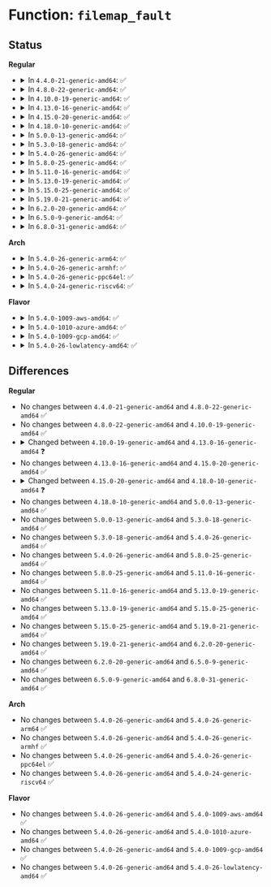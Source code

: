 # Function: <code>filemap_fault</code>

## Status
<b>Regular</b>
<ul>
<li>
<details>
<summary>In <code>4.4.0-21-generic-amd64</code>: ✅</summary>

```c
int filemap_fault(struct vm_area_struct * vma, struct vm_fault * vmf)
```

```json
{
  "name": "filemap_fault",
  "collision_type": "Unique Global",
  "inline_type": "No",
  "funcs": [
    {
      "addr": 18446744071580481376,
      "name": "filemap_fault",
      "external": true,
      "loc": "mm/filemap.c:1931",
      "file": "mm/filemap.c",
      "inline": "seen, unknown",
      "caller_inline": [],
      "caller_func": []
    }
  ],
  "symbols": [
    {
      "addr": 18446744071580481376,
      "name": "filemap_fault",
      "section": ".text",
      "bind": "STB_GLOBAL",
      "size": 1006
    }
  ]
}
```
</details>
</li>
<li>
<details>
<summary>In <code>4.8.0-22-generic-amd64</code>: ✅</summary>

```c
int filemap_fault(struct vm_area_struct * vma, struct vm_fault * vmf)
```

```json
{
  "name": "filemap_fault",
  "collision_type": "Unique Global",
  "inline_type": "No",
  "funcs": [
    {
      "addr": 18446744071580562784,
      "name": "filemap_fault",
      "external": true,
      "loc": "mm/filemap.c:2075",
      "file": "mm/filemap.c",
      "inline": "seen, unknown",
      "caller_inline": [],
      "caller_func": [
        "fs/ext4/inode.c:ext4_filemap_fault"
      ]
    }
  ],
  "symbols": [
    {
      "addr": 18446744071580562784,
      "name": "filemap_fault",
      "section": ".text",
      "bind": "STB_GLOBAL",
      "size": 1420
    }
  ]
}
```
</details>
</li>
<li>
<details>
<summary>In <code>4.10.0-19-generic-amd64</code>: ✅</summary>

```c
int filemap_fault(struct vm_area_struct * vma, struct vm_fault * vmf)
```

```json
{
  "name": "filemap_fault",
  "collision_type": "Unique Global",
  "inline_type": "No",
  "funcs": [
    {
      "addr": 18446744071580628800,
      "name": "filemap_fault",
      "external": true,
      "loc": "mm/filemap.c:2191",
      "file": "mm/filemap.c",
      "inline": "seen, unknown",
      "caller_inline": [],
      "caller_func": [
        "fs/ext4/inode.c:ext4_filemap_fault"
      ]
    }
  ],
  "symbols": [
    {
      "addr": 18446744071580628800,
      "name": "filemap_fault",
      "section": ".text",
      "bind": "STB_GLOBAL",
      "size": 1812
    }
  ]
}
```
</details>
</li>
<li>
<details>
<summary>In <code>4.13.0-16-generic-amd64</code>: ✅</summary>

```c
int filemap_fault(struct vm_fault * vmf)
```

```json
{
  "name": "filemap_fault",
  "collision_type": "Unique Global",
  "inline_type": "No",
  "funcs": [
    {
      "addr": 18446744071580656992,
      "name": "filemap_fault",
      "external": true,
      "loc": "mm/filemap.c:2325",
      "file": "mm/filemap.c",
      "inline": "seen, unknown",
      "caller_inline": [],
      "caller_func": [
        "fs/ext4/inode.c:ext4_filemap_fault"
      ]
    }
  ],
  "symbols": [
    {
      "addr": 18446744071580656992,
      "name": "filemap_fault",
      "section": ".text",
      "bind": "STB_GLOBAL",
      "size": 1497
    }
  ]
}
```
</details>
</li>
<li>
<details>
<summary>In <code>4.15.0-20-generic-amd64</code>: ✅</summary>

```c
int filemap_fault(struct vm_fault * vmf)
```

```json
{
  "name": "filemap_fault",
  "collision_type": "Unique Global",
  "inline_type": "No",
  "funcs": [
    {
      "addr": 18446744071580736960,
      "name": "filemap_fault",
      "external": true,
      "loc": "mm/filemap.c:2495",
      "file": "mm/filemap.c",
      "inline": "seen, unknown",
      "caller_inline": [],
      "caller_func": [
        "fs/ext4/inode.c:ext4_filemap_fault"
      ]
    }
  ],
  "symbols": [
    {
      "addr": 18446744071580736960,
      "name": "filemap_fault",
      "section": ".text",
      "bind": "STB_GLOBAL",
      "size": 1764
    }
  ]
}
```
</details>
</li>
<li>
<details>
<summary>In <code>4.18.0-10-generic-amd64</code>: ✅</summary>

```c
vm_fault_t filemap_fault(struct vm_fault * vmf)
```

```json
{
  "name": "filemap_fault",
  "collision_type": "Unique Global",
  "inline_type": "No",
  "funcs": [
    {
      "addr": 18446744071580875008,
      "name": "filemap_fault",
      "external": true,
      "loc": "mm/filemap.c:2492",
      "file": "mm/filemap.c",
      "inline": "seen, unknown",
      "caller_inline": [],
      "caller_func": [
        "fs/ext4/inode.c:ext4_filemap_fault"
      ]
    }
  ],
  "symbols": [
    {
      "addr": 18446744071580875008,
      "name": "filemap_fault",
      "section": ".text",
      "bind": "STB_GLOBAL",
      "size": 1873
    }
  ]
}
```
</details>
</li>
<li>
<details>
<summary>In <code>5.0.0-13-generic-amd64</code>: ✅</summary>

```c
vm_fault_t filemap_fault(struct vm_fault * vmf)
```

```json
{
  "name": "filemap_fault",
  "collision_type": "Unique Global",
  "inline_type": "No",
  "funcs": [
    {
      "addr": 18446744071580949328,
      "name": "filemap_fault",
      "external": true,
      "loc": "mm/filemap.c:2480",
      "file": "mm/filemap.c",
      "inline": "seen, unknown",
      "caller_inline": [],
      "caller_func": [
        "fs/ext4/inode.c:ext4_filemap_fault"
      ]
    }
  ],
  "symbols": [
    {
      "addr": 18446744071580949328,
      "name": "filemap_fault",
      "section": ".text",
      "bind": "STB_GLOBAL",
      "size": 2208
    }
  ]
}
```
</details>
</li>
<li>
<details>
<summary>In <code>5.3.0-18-generic-amd64</code>: ✅</summary>

```c
vm_fault_t filemap_fault(struct vm_fault * vmf)
```

```json
{
  "name": "filemap_fault",
  "collision_type": "Unique Global",
  "inline_type": "No",
  "funcs": [
    {
      "addr": 18446744071581038320,
      "name": "filemap_fault",
      "external": true,
      "loc": "mm/filemap.c:2517",
      "file": "mm/filemap.c",
      "inline": "seen, unknown",
      "caller_inline": [],
      "caller_func": [
        "fs/ext4/inode.c:ext4_filemap_fault"
      ]
    }
  ],
  "symbols": [
    {
      "addr": 18446744071581038320,
      "name": "filemap_fault",
      "section": ".text",
      "bind": "STB_GLOBAL",
      "size": 2753
    }
  ]
}
```
</details>
</li>
<li>
<details>
<summary>In <code>5.4.0-26-generic-amd64</code>: ✅</summary>

```c
vm_fault_t filemap_fault(struct vm_fault * vmf)
```

```json
{
  "name": "filemap_fault",
  "collision_type": "Unique Global",
  "inline_type": "No",
  "funcs": [
    {
      "addr": 18446744071581093904,
      "name": "filemap_fault",
      "external": true,
      "loc": "mm/filemap.c:2476",
      "file": "mm/filemap.c",
      "inline": "seen, unknown",
      "caller_inline": [],
      "caller_func": [
        "fs/ext4/inode.c:ext4_filemap_fault"
      ]
    }
  ],
  "symbols": [
    {
      "addr": 18446744071581093904,
      "name": "filemap_fault",
      "section": ".text",
      "bind": "STB_GLOBAL",
      "size": 2624
    }
  ]
}
```
</details>
</li>
<li>
<details>
<summary>In <code>5.8.0-25-generic-amd64</code>: ✅</summary>

```c
vm_fault_t filemap_fault(struct vm_fault * vmf)
```

```json
{
  "name": "filemap_fault",
  "collision_type": "Unique Global",
  "inline_type": "No",
  "funcs": [
    {
      "addr": 18446744071581282336,
      "name": "filemap_fault",
      "external": true,
      "loc": "mm/filemap.c:2478",
      "file": "mm/filemap.c",
      "inline": "seen, unknown",
      "caller_inline": [],
      "caller_func": [
        "fs/ext4/inode.c:ext4_filemap_fault"
      ]
    }
  ],
  "symbols": [
    {
      "addr": 18446744071581282336,
      "name": "filemap_fault",
      "section": ".text",
      "bind": "STB_GLOBAL",
      "size": 1934
    }
  ]
}
```
</details>
</li>
<li>
<details>
<summary>In <code>5.11.0-16-generic-amd64</code>: ✅</summary>

```c
vm_fault_t filemap_fault(struct vm_fault * vmf)
```

```json
{
  "name": "filemap_fault",
  "collision_type": "Unique Global",
  "inline_type": "No",
  "funcs": [
    {
      "addr": 18446744071581326320,
      "name": "filemap_fault",
      "external": true,
      "loc": "mm/filemap.c:2793",
      "file": "mm/filemap.c",
      "inline": "seen, unknown",
      "caller_inline": [],
      "caller_func": [
        "fs/ext4/inode.c:ext4_filemap_fault"
      ]
    }
  ],
  "symbols": [
    {
      "addr": 18446744071581326320,
      "name": "filemap_fault",
      "section": ".text",
      "bind": "STB_GLOBAL",
      "size": 2111
    }
  ]
}
```
</details>
</li>
<li>
<details>
<summary>In <code>5.13.0-19-generic-amd64</code>: ✅</summary>

```c
vm_fault_t filemap_fault(struct vm_fault * vmf)
```

```json
{
  "name": "filemap_fault",
  "collision_type": "Unique Global",
  "inline_type": "No",
  "funcs": [
    {
      "addr": 18446744071581338064,
      "name": "filemap_fault",
      "external": true,
      "loc": "mm/filemap.c:2959",
      "file": "mm/filemap.c",
      "inline": "seen, unknown",
      "caller_inline": [],
      "caller_func": [
        "fs/ext4/inode.c:ext4_filemap_fault"
      ]
    }
  ],
  "symbols": [
    {
      "addr": 18446744071581338064,
      "name": "filemap_fault",
      "section": ".text",
      "bind": "STB_GLOBAL",
      "size": 2102
    }
  ]
}
```
</details>
</li>
<li>
<details>
<summary>In <code>5.15.0-25-generic-amd64</code>: ✅</summary>

```c
vm_fault_t filemap_fault(struct vm_fault * vmf)
```

```json
{
  "name": "filemap_fault",
  "collision_type": "Unique Global",
  "inline_type": "No",
  "funcs": [
    {
      "addr": 18446744071581586368,
      "name": "filemap_fault",
      "external": true,
      "loc": "mm/filemap.c:3040",
      "file": "mm/filemap.c",
      "inline": "seen, unknown",
      "caller_inline": [],
      "caller_func": []
    }
  ],
  "symbols": [
    {
      "addr": 18446744071581586368,
      "name": "filemap_fault",
      "section": ".text",
      "bind": "STB_GLOBAL",
      "size": 2732
    }
  ]
}
```
</details>
</li>
<li>
<details>
<summary>In <code>5.19.0-21-generic-amd64</code>: ✅</summary>

```c
vm_fault_t filemap_fault(struct vm_fault * vmf)
```

```json
{
  "name": "filemap_fault",
  "collision_type": "Unique Global",
  "inline_type": "No",
  "funcs": [
    {
      "addr": 18446744071581943072,
      "name": "filemap_fault",
      "external": true,
      "loc": "mm/filemap.c:3112",
      "file": "mm/filemap.c",
      "inline": "seen, unknown",
      "caller_inline": [],
      "caller_func": []
    }
  ],
  "symbols": [
    {
      "addr": 18446744071581943072,
      "name": "filemap_fault",
      "section": ".text",
      "bind": "STB_GLOBAL",
      "size": 2313
    }
  ]
}
```
</details>
</li>
<li>
<details>
<summary>In <code>6.2.0-20-generic-amd64</code>: ✅</summary>

```c
vm_fault_t filemap_fault(struct vm_fault * vmf)
```

```json
{
  "name": "filemap_fault",
  "collision_type": "Unique Global",
  "inline_type": "No",
  "funcs": [
    {
      "addr": 18446744071582377472,
      "name": "filemap_fault",
      "external": true,
      "loc": "mm/filemap.c:3119",
      "file": "mm/filemap.c",
      "inline": "seen, unknown",
      "caller_inline": [],
      "caller_func": []
    }
  ],
  "symbols": [
    {
      "addr": 18446744071582377472,
      "name": "filemap_fault",
      "section": ".text",
      "bind": "STB_GLOBAL",
      "size": 1764
    }
  ]
}
```
</details>
</li>
<li>
<details>
<summary>In <code>6.5.0-9-generic-amd64</code>: ✅</summary>

```c
vm_fault_t filemap_fault(struct vm_fault * vmf)
```

```json
{
  "name": "filemap_fault",
  "collision_type": "Unique Global",
  "inline_type": "No",
  "funcs": [
    {
      "addr": 18446744071582585760,
      "name": "filemap_fault",
      "external": true,
      "loc": "mm/filemap.c:3263",
      "file": "mm/filemap.c",
      "inline": "seen, unknown",
      "caller_inline": [],
      "caller_func": []
    }
  ],
  "symbols": [
    {
      "addr": 18446744071582585760,
      "name": "filemap_fault",
      "section": ".text",
      "bind": "STB_GLOBAL",
      "size": 1927
    }
  ]
}
```
</details>
</li>
<li>
<details>
<summary>In <code>6.8.0-31-generic-amd64</code>: ✅</summary>

```c
vm_fault_t filemap_fault(struct vm_fault * vmf)
```

```json
{
  "name": "filemap_fault",
  "collision_type": "Unique Global",
  "inline_type": "No",
  "funcs": [
    {
      "addr": 18446744071582757120,
      "name": "filemap_fault",
      "external": true,
      "loc": "mm/filemap.c:3211",
      "file": "mm/filemap.c",
      "inline": "seen, unknown",
      "caller_inline": [],
      "caller_func": []
    }
  ],
  "symbols": [
    {
      "addr": 18446744071582757120,
      "name": "filemap_fault",
      "section": ".text",
      "bind": "STB_GLOBAL",
      "size": 2267
    }
  ]
}
```
</details>
</li>
</ul>
<b>Arch</b>
<ul>
<li>
<details>
<summary>In <code>5.4.0-26-generic-arm64</code>: ✅</summary>

```c
vm_fault_t filemap_fault(struct vm_fault * vmf)
```

```json
{
  "name": "filemap_fault",
  "collision_type": "Unique Global",
  "inline_type": "No",
  "funcs": [
    {
      "addr": 18446603336492458808,
      "name": "filemap_fault",
      "external": true,
      "loc": "mm/filemap.c:2476",
      "file": "mm/filemap.c",
      "inline": "seen, unknown",
      "caller_inline": [],
      "caller_func": [
        "fs/ext4/inode.c:ext4_filemap_fault"
      ]
    }
  ],
  "symbols": [
    {
      "addr": 18446603336492458808,
      "name": "filemap_fault",
      "section": ".text",
      "bind": "STB_GLOBAL",
      "size": 1952
    }
  ]
}
```
</details>
</li>
<li>
<details>
<summary>In <code>5.4.0-26-generic-armhf</code>: ✅</summary>

```c
vm_fault_t filemap_fault(struct vm_fault * vmf)
```

```json
{
  "name": "filemap_fault",
  "collision_type": "Unique Global",
  "inline_type": "No",
  "funcs": [
    {
      "addr": 3226333820,
      "name": "filemap_fault",
      "external": true,
      "loc": "mm/filemap.c:2476",
      "file": "mm/filemap.c",
      "inline": "seen, unknown",
      "caller_inline": [],
      "caller_func": [
        "fs/ext4/inode.c:ext4_filemap_fault"
      ]
    }
  ],
  "symbols": [
    {
      "addr": 3226333820,
      "name": "filemap_fault",
      "section": ".text",
      "bind": "STB_GLOBAL",
      "size": 2776
    }
  ]
}
```
</details>
</li>
<li>
<details>
<summary>In <code>5.4.0-26-generic-ppc64el</code>: ✅</summary>

```c
vm_fault_t filemap_fault(struct vm_fault * vmf)
```

```json
{
  "name": "filemap_fault",
  "collision_type": "Unique Global",
  "inline_type": "No",
  "funcs": [
    {
      "addr": 13835058055285737360,
      "name": "filemap_fault",
      "external": true,
      "loc": "mm/filemap.c:2476",
      "file": "mm/filemap.c",
      "inline": "seen, unknown",
      "caller_inline": [],
      "caller_func": [
        "fs/ext4/inode.c:ext4_filemap_fault"
      ]
    }
  ],
  "symbols": [
    {
      "addr": 13835058055285737360,
      "name": "filemap_fault",
      "section": ".text",
      "bind": "STB_GLOBAL",
      "size": 3356
    }
  ]
}
```
</details>
</li>
<li>
<details>
<summary>In <code>5.4.0-24-generic-riscv64</code>: ✅</summary>

```c
vm_fault_t filemap_fault(struct vm_fault * vmf)
```

```json
{
  "name": "filemap_fault",
  "collision_type": "Unique Global",
  "inline_type": "No",
  "funcs": [
    {
      "addr": 18446743936272530536,
      "name": "filemap_fault",
      "external": true,
      "loc": "mm/filemap.c:2476",
      "file": "mm/filemap.c",
      "inline": "seen, unknown",
      "caller_inline": [],
      "caller_func": [
        "fs/ext4/inode.c:ext4_filemap_fault"
      ]
    }
  ],
  "symbols": [
    {
      "addr": 18446743936272530536,
      "name": "filemap_fault",
      "section": ".text",
      "bind": "STB_GLOBAL",
      "size": 1948
    }
  ]
}
```
</details>
</li>
</ul>
<b>Flavor</b>
<ul>
<li>
<details>
<summary>In <code>5.4.0-1009-aws-amd64</code>: ✅</summary>

```c
vm_fault_t filemap_fault(struct vm_fault * vmf)
```

```json
{
  "name": "filemap_fault",
  "collision_type": "Unique Global",
  "inline_type": "No",
  "funcs": [
    {
      "addr": 18446744071581062752,
      "name": "filemap_fault",
      "external": true,
      "loc": "mm/filemap.c:2476",
      "file": "mm/filemap.c",
      "inline": "seen, unknown",
      "caller_inline": [],
      "caller_func": [
        "fs/ext4/inode.c:ext4_filemap_fault"
      ]
    }
  ],
  "symbols": [
    {
      "addr": 18446744071581062752,
      "name": "filemap_fault",
      "section": ".text",
      "bind": "STB_GLOBAL",
      "size": 2624
    }
  ]
}
```
</details>
</li>
<li>
<details>
<summary>In <code>5.4.0-1010-azure-amd64</code>: ✅</summary>

```c
vm_fault_t filemap_fault(struct vm_fault * vmf)
```

```json
{
  "name": "filemap_fault",
  "collision_type": "Unique Global",
  "inline_type": "No",
  "funcs": [
    {
      "addr": 18446744071581009968,
      "name": "filemap_fault",
      "external": true,
      "loc": "mm/filemap.c:2476",
      "file": "mm/filemap.c",
      "inline": "seen, unknown",
      "caller_inline": [],
      "caller_func": [
        "fs/ext4/inode.c:ext4_filemap_fault"
      ]
    }
  ],
  "symbols": [
    {
      "addr": 18446744071581009968,
      "name": "filemap_fault",
      "section": ".text",
      "bind": "STB_GLOBAL",
      "size": 2598
    }
  ]
}
```
</details>
</li>
<li>
<details>
<summary>In <code>5.4.0-1009-gcp-amd64</code>: ✅</summary>

```c
vm_fault_t filemap_fault(struct vm_fault * vmf)
```

```json
{
  "name": "filemap_fault",
  "collision_type": "Unique Global",
  "inline_type": "No",
  "funcs": [
    {
      "addr": 18446744071581053952,
      "name": "filemap_fault",
      "external": true,
      "loc": "mm/filemap.c:2476",
      "file": "mm/filemap.c",
      "inline": "seen, unknown",
      "caller_inline": [],
      "caller_func": [
        "fs/ext4/inode.c:ext4_filemap_fault"
      ]
    }
  ],
  "symbols": [
    {
      "addr": 18446744071581053952,
      "name": "filemap_fault",
      "section": ".text",
      "bind": "STB_GLOBAL",
      "size": 2624
    }
  ]
}
```
</details>
</li>
<li>
<details>
<summary>In <code>5.4.0-26-lowlatency-amd64</code>: ✅</summary>

```c
vm_fault_t filemap_fault(struct vm_fault * vmf)
```

```json
{
  "name": "filemap_fault",
  "collision_type": "Unique Global",
  "inline_type": "No",
  "funcs": [
    {
      "addr": 18446744071581115488,
      "name": "filemap_fault",
      "external": true,
      "loc": "mm/filemap.c:2476",
      "file": "mm/filemap.c",
      "inline": "seen, unknown",
      "caller_inline": [],
      "caller_func": [
        "fs/ext4/inode.c:ext4_filemap_fault"
      ]
    }
  ],
  "symbols": [
    {
      "addr": 18446744071581115488,
      "name": "filemap_fault",
      "section": ".text",
      "bind": "STB_GLOBAL",
      "size": 2597
    }
  ]
}
```
</details>
</li>
</ul>

## Differences
<b>Regular</b>
<ul>
<li>
No changes between <code>4.4.0-21-generic-amd64</code> and <code>4.8.0-22-generic-amd64</code> ✅
</li>
<li>
No changes between <code>4.8.0-22-generic-amd64</code> and <code>4.10.0-19-generic-amd64</code> ✅
</li>
<li>
<details>
<summary>Changed between <code>4.10.0-19-generic-amd64</code> and <code>4.13.0-16-generic-amd64</code> ❓</summary>
<ul>
<li>
<b>Param removed. </b>
<code>struct vm_area_struct * vma</code>
</li>
<li>
<b>Param reordered. </b>
<code>vma, vmf</code> ➡️ <code>vmf</code>
</li>
</ul>
</details>
</li>
<li>
No changes between <code>4.13.0-16-generic-amd64</code> and <code>4.15.0-20-generic-amd64</code> ✅
</li>
<li>
<details>
<summary>Changed between <code>4.15.0-20-generic-amd64</code> and <code>4.18.0-10-generic-amd64</code> ❓</summary>
<ul>
<li>
<b>Return type changed. </b>
<code>int</code> ➡️ <code>vm_fault_t</code>
</li>
</ul>
</details>
</li>
<li>
No changes between <code>4.18.0-10-generic-amd64</code> and <code>5.0.0-13-generic-amd64</code> ✅
</li>
<li>
No changes between <code>5.0.0-13-generic-amd64</code> and <code>5.3.0-18-generic-amd64</code> ✅
</li>
<li>
No changes between <code>5.3.0-18-generic-amd64</code> and <code>5.4.0-26-generic-amd64</code> ✅
</li>
<li>
No changes between <code>5.4.0-26-generic-amd64</code> and <code>5.8.0-25-generic-amd64</code> ✅
</li>
<li>
No changes between <code>5.8.0-25-generic-amd64</code> and <code>5.11.0-16-generic-amd64</code> ✅
</li>
<li>
No changes between <code>5.11.0-16-generic-amd64</code> and <code>5.13.0-19-generic-amd64</code> ✅
</li>
<li>
No changes between <code>5.13.0-19-generic-amd64</code> and <code>5.15.0-25-generic-amd64</code> ✅
</li>
<li>
No changes between <code>5.15.0-25-generic-amd64</code> and <code>5.19.0-21-generic-amd64</code> ✅
</li>
<li>
No changes between <code>5.19.0-21-generic-amd64</code> and <code>6.2.0-20-generic-amd64</code> ✅
</li>
<li>
No changes between <code>6.2.0-20-generic-amd64</code> and <code>6.5.0-9-generic-amd64</code> ✅
</li>
<li>
No changes between <code>6.5.0-9-generic-amd64</code> and <code>6.8.0-31-generic-amd64</code> ✅
</li>
</ul>
<b>Arch</b>
<ul>
<li>
No changes between <code>5.4.0-26-generic-amd64</code> and <code>5.4.0-26-generic-arm64</code> ✅
</li>
<li>
No changes between <code>5.4.0-26-generic-amd64</code> and <code>5.4.0-26-generic-armhf</code> ✅
</li>
<li>
No changes between <code>5.4.0-26-generic-amd64</code> and <code>5.4.0-26-generic-ppc64el</code> ✅
</li>
<li>
No changes between <code>5.4.0-26-generic-amd64</code> and <code>5.4.0-24-generic-riscv64</code> ✅
</li>
</ul>
<b>Flavor</b>
<ul>
<li>
No changes between <code>5.4.0-26-generic-amd64</code> and <code>5.4.0-1009-aws-amd64</code> ✅
</li>
<li>
No changes between <code>5.4.0-26-generic-amd64</code> and <code>5.4.0-1010-azure-amd64</code> ✅
</li>
<li>
No changes between <code>5.4.0-26-generic-amd64</code> and <code>5.4.0-1009-gcp-amd64</code> ✅
</li>
<li>
No changes between <code>5.4.0-26-generic-amd64</code> and <code>5.4.0-26-lowlatency-amd64</code> ✅
</li>
</ul>
